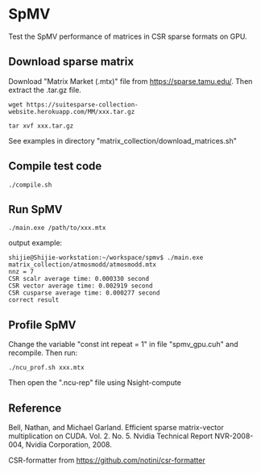 # SpMV
Test the SpMV performance of matrices in CSR sparse formats on GPU.

## Download sparse matrix
Download "Matrix Market (.mtx)" file from https://sparse.tamu.edu/. 
Then extract the .tar.gz file.

```shell
wget https://suitesparse-collection-website.herokuapp.com/MM/xxx.tar.gz

tar xvf xxx.tar.gz
```

See examples in directory "matrix_collection/download_matrices.sh"

## Compile test code
```shell
./compile.sh
```

## Run SpMV
```shell
./main.exe /path/to/xxx.mtx
```
output example:
```shell
shijie@Shijie-workstation:~/workspace/spmv$ ./main.exe matrix_collection/atmosmodd/atmosmodd.mtx 
nnz = 7
CSR scalr average time: 0.000330 second
CSR vector average time: 0.002919 second
CSR cusparse average time: 0.000277 second
correct result
```

## Profile SpMV
Change the variable "const int repeat = 1" in file "spmv_gpu.cuh" and recompile.
Then run:
```shell
./ncu_prof.sh xxx.mtx
```
Then open the ".ncu-rep" file using Nsight-compute

## Reference
Bell, Nathan, and Michael Garland. Efficient sparse matrix-vector multiplication on CUDA. Vol. 2. No. 5. Nvidia Technical Report NVR-2008-004, Nvidia Corporation, 2008.

CSR-formatter from https://github.com/notini/csr-formatter
